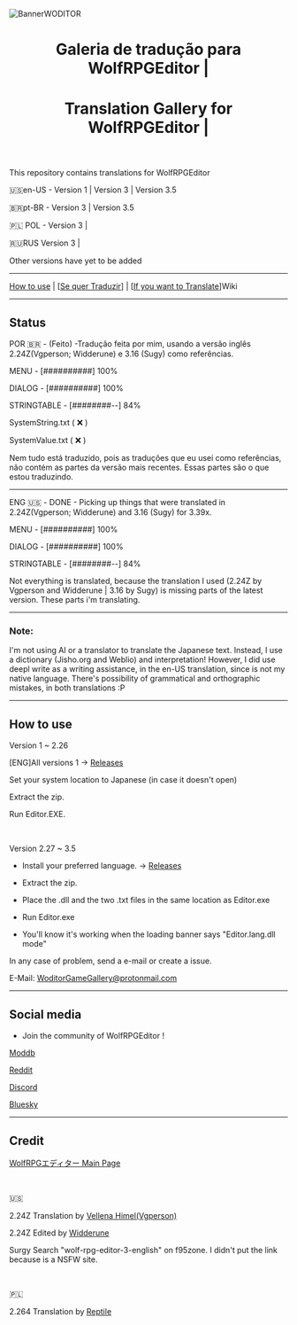 ![BannerWODITOR](https://github.com/user-attachments/assets/e2d1f1ab-113e-440a-9391-6e9e5d0ad7de)

<header>



# Galeria de tradução para WolfRPGEditor |
# Translation Gallery for WolfRPGEditor  | 


</header>

This repository contains translations for WolfRPGEditor

🇺🇸en-US - Version 1 | Version 3 | Version 3.5


🇧🇷pt-BR -  Version 3 | Version 3.5


🇵🇱 POL - Version 3 |


🇷🇺RUS Version 3 |

Other versions have yet to be added

---

[How to use](https://github.com/WoditorTrans2000/WoditorTranslationGallery#how-to-use) | [[Se quer Traduzir](https://github.com/WoditorTrans2000/WoditorTranslationGallery/wiki/Como-traduzir%3F(PT))] | [[If you want to Translate](https://github.com/WoditorTrans2000/WoditorTranslationGallery/wiki/If-you-want-to-Translate-(ING))]Wiki

---

## Status 

POR 🇧🇷 - (Feito) -Tradução feita por mim, usando a versão inglês 2.24Z(Vgperson; Widderune) e 3.16 (Sugy) como referências.

MENU - [##########] 100%

DIALOG - [##########] 100%

STRINGTABLE - [########--]  84%

SystemString.txt ( :x: )

SystemValue.txt ( :x: )

Nem tudo está traduzido, pois as traduções que eu usei como referências, não contém as partes da versão mais recentes. Essas partes são o que estou traduzindo.


---

ENG 🇺🇸 - DONE - Picking up things that were translated in 2.24Z(Vgperson; Widderune) and 3.16 (Sugy) for 3.39x.

MENU - [##########] 100%

DIALOG - [##########] 100%

STRINGTABLE - [########--]  84%

Not everything is translated, because the translation I used (2.24Z by Vgperson and Widderune | 3.16 by Sugy) is missing parts of the latest version. These parts i'm translating.


---
### Note:
I'm not using AI or a translator to translate the Japanese text. Instead, I use a dictionary (Jisho.org and Weblio) and interpretation! However, I did use deepl write as a writing assistance, in the en-US translation, since is not my native language.
There's possibility of grammatical and orthographic mistakes, in both translations :P

---

## How to use

Version 1 ~ 2.26

[ENG]All versions 1 -> [Releases](https://github.com/WoditorTrans2000/WoditorTranslationGallery/releases/tag/AllVersions1)

Set your system location to Japanese (in case it doesn't open)

Extract the zip.

Run Editor.EXE.

<br/>

Version 2.27 ~ 3.5

* Install your preferred language. -> [Releases](https://github.com/WoditorTrans2000/WoditorTranslationGallery/releases)



* Extract the zip.

* Place the .dll and the two .txt files in the same location as Editor.exe



* Run Editor.exe

* You'll know it's working when the loading banner says "Editor.lang.dll mode"

In any case of problem, send a e-mail or create a issue.

E-Mail:
WoditorGameGallery@protonmail.com

---

## Social media

 - Join the community of WolfRPGEditor !

[Moddb](
https://www.moddb.com/groups/wolfrpgeditor-community)

[Reddit]( 
https://www.reddit.com/r/Udita_wolfrpgeditor/?rdt=34274)

[Discord]( 
https://discord.com/invite/c3F7fNyDKE)

[Bluesky](
https://bsky.app/profile/woditorgamegallery.bsky.social)

---

## Credit

[WolfRPGエディター Main Page](https://silversecond.com/WolfRPGEditor/)

<br/>

🇺🇸

2.24Z Translation by [Vellena Himel(Vgperson)](http://vgperson.com/)

2.24Z Edited by [Widderune](https://widderune.wixsite.com/widderune)

Surgy Search "wolf-rpg-editor-3-english" on f95zone. I didn't put the link because is a NSFW site.

<br/>

🇵🇱

2.264 Translation by [Reptile](http://rpgmaker.pl/wrpge/)




